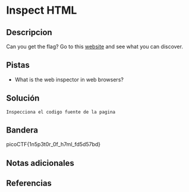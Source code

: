 # Inspect HTML

## Descripcion
Can you get the flag? Go to this [website](http://saturn.picoctf.net:52681/) and see what you can discover.

## Pistas
- What is the web inspector in web browsers?

## Solución

```
Inspecciona el codigo fuente de la pagina
```

## Bandera
picoCTF{1n5p3t0r_0f_h7ml_fd5d57bd}

## Notas adicionales

## Referencias